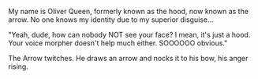 My name is Oliver Queen, formerly known as the hood, now known as the arrow. No one knows my identity due to my superior
disguise...

"Yeah, dude, how can nobody NOT see your face? I mean, it's just a hood. Your voice morpher doesn't help much either. 
SOOOOOO obvious."

The Arrow twitches. He draws an arrow and nocks it to his bow, his anger rising.